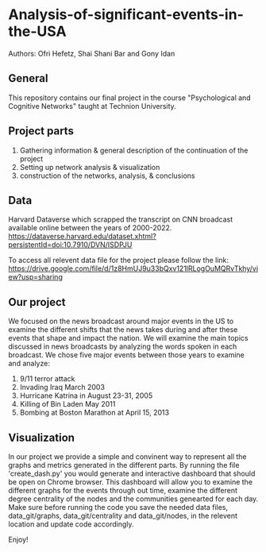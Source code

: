 # Analysis-of-significant-events-in-the-USA

Authors: Ofri Hefetz, Shai Shani Bar and Gony Idan


## General
This repository contains our final project in the course "Psychological and Cognitive Networks" taught at Technion University.


## Project parts
1. Gathering information & general description of the continuation of the project
2. Setting up network analysis & visualization
3. construction of the networks,  analysis, & conclusions


## Data
Harvard Dataverse which scrapped the transcript on CNN broadcast available online between the years of 2000-2022.
https://dataverse.harvard.edu/dataset.xhtml?persistentId=doi:10.7910/DVN/ISDPJU 

To access all relevent data file for the project please follow the link:
https://drive.google.com/file/d/1z8HmUJ9u33bQxv121lRLogOuMQRvTkhy/view?usp=sharing


## Our project 
We focused on the news broadcast around major events in the US to examine the different shifts that the news takes during and after these 
events that shape and impact the nation. We will examine the main topics discussed in news broadcasts by analyzing the words spoken in each broadcast.
We chose five major events between those years to examine and analyze:
1. 9/11 terror attack 
2. Invading Iraq March 2003 
3. Hurricane Katrina in August 23-31, 2005 
4. Killing of Bin Laden May 2011 
5. Bombing at Boston Marathon at April 15, 2013 


## Visualization
In our project we provide a simple and convinent way to represent all the graphs and metrics generated in the different parts. By running the file 'create_dash.py' you would generate and interactive dashboard that should be open on Chrome browser. This dashboard will allow you to examine the different graphs for the events through out time, examine the different degree centrality of the nodes and the communities genearted for each day. Make sure before running the code you save the needed data files, data_git/graphs, data_git/centrality and data_git/nodes, in the relevent location and update code accordingly. 

Enjoy!

